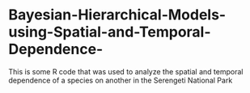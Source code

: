 # Bayesian-Hierarchical-Models-using-Spatial-and-Temporal-Dependence-
This is some R code that was used to analyze the spatial and temporal dependence of a species on another in the Serengeti National Park

